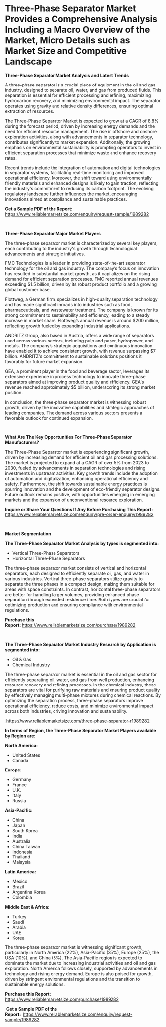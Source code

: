 <p><h1>Three-Phase Separator Market Provides a Comprehensive Analysis Including a Macro Overview of the Market, Micro Details such as Market Size and Competitive Landscape</h1></p><p><strong>Three-Phase Separator Market Analysis and Latest Trends</strong></p>
<p><p>A three-phase separator is a crucial piece of equipment in the oil and gas industry, designed to separate oil, water, and gas from produced fluids. This separation is essential for efficient processing and refining, maximizing hydrocarbon recovery, and minimizing environmental impact. The separator operates using gravity and relative density differences, ensuring optimal extraction of resources.</p><p>The Three-Phase Separator Market is expected to grow at a CAGR of 8.8% during the forecast period, driven by increasing energy demands and the need for efficient resource management. The rise in offshore and onshore exploration activities, along with advancements in separator technology, contributes significantly to market expansion. Additionally, the growing emphasis on environmental sustainability is prompting operators to invest in efficient separation processes that minimize waste and enhance recovery rates.</p><p>Recent trends include the integration of automation and digital technologies in separator systems, facilitating real-time monitoring and improved operational efficiency. Moreover, the shift toward using environmentally friendly materials and enhanced designs is likely to gain traction, reflecting the industry's commitment to reducing its carbon footprint. The evolving regulatory landscape further influences the market, encouraging innovations aimed at compliance and sustainable practices.</p></p>
<p><strong>Get a Sample PDF of the Report:&nbsp;</strong> <a href="https://www.reliablemarketsize.com/enquiry/request-sample/1989282?utm_campaign=2799&utm_medium=2&utm_source=Github&utm_content=ia&utm_term=12042025&utm_id=three-phase-separator">https://www.reliablemarketsize.com/enquiry/request-sample/1989282</a></p>
<p>&nbsp;</p>
<p><strong>Three-Phase Separator Major Market Players</strong></p>
<p><p>The three-phase separator market is characterized by several key players, each contributing to the industry's growth through technological advancements and strategic initiatives. </p><p>FMC Technologies is a leader in providing state-of-the-art separator technology for the oil and gas industry. The company’s focus on innovation has resulted in substantial market growth, as it capitalizes on the rising demand for efficient separation processes. FMC reported annual revenues exceeding $1.5 billion, driven by its robust product portfolio and a growing global customer base.</p><p>Flottweg, a German firm, specializes in high-quality separation technology and has made significant inroads into industries such as food, pharmaceuticals, and wastewater treatment. The company is known for its strong commitment to sustainability and efficiency, leading to a steady increase in market share. Flottweg’s annual revenue is around $200 million, reflecting growth fueled by expanding industrial applications.</p><p>ANDRITZ Group, also based in Austria, offers a wide range of separators used across various sectors, including pulp and paper, hydropower, and metals. The company’s strategic acquisitions and continuous innovation have enabled it to achieve consistent growth, with revenue surpassing $7 billion. ANDRITZ's commitment to sustainable solutions positions it favorably for future market expansion.</p><p>GEA, a prominent player in the food and beverage sector, leverages its extensive experience in process technology to innovate three-phase separators aimed at improving product quality and efficiency. GEA's revenue reached approximately $5 billion, underscoring its strong market position.</p><p>In conclusion, the three-phase separator market is witnessing robust growth, driven by the innovative capabilities and strategic approaches of leading companies. The demand across various sectors presents a favorable outlook for continued expansion.</p></p>
<p>&nbsp;</p>
<p><strong>What Are The Key Opportunities For Three-Phase Separator Manufacturers?</strong></p>
<p><p>The Three-Phase Separator market is experiencing significant growth, driven by increasing demand for efficient oil and gas processing solutions. The market is projected to expand at a CAGR of over 5% from 2023 to 2030, fueled by advancements in separation technologies and rising investments in upstream activities. Key growth trends include the adoption of automation and digitalization, enhancing operational efficiency and safety. Furthermore, the shift towards sustainable energy practices is spurring innovation and the development of eco-friendly separator designs. Future outlook remains positive, with opportunities emerging in emerging markets and the expansion of unconventional resource exploration.</p></p>
<p><strong>Inquire or Share Your Questions If Any Before Purchasing This Report:</strong> <a href="https://www.reliablemarketsize.com/enquiry/pre-order-enquiry/1989282?utm_campaign=2799&utm_medium=2&utm_source=Github&utm_content=ia&utm_term=12042025&utm_id=three-phase-separator">https://www.reliablemarketsize.com/enquiry/pre-order-enquiry/1989282</a></p>
<p>&nbsp;</p>
<p><strong>Market Segmentation</strong></p>
<p><strong>The Three-Phase Separator Market Analysis by types is segmented into:</strong></p>
<p><ul><li>Vertical Three-Phase Separators</li><li>Horizontal Three-Phase Separators</li></ul></p>
<p><p>The three-phase separator market consists of vertical and horizontal separators, each designed to efficiently separate oil, gas, and water in various industries. Vertical three-phase separators utilize gravity to separate the three phases in a compact design, making them suitable for areas with space constraints. In contrast, horizontal three-phase separators are better for handling larger volumes, providing enhanced phase separation through extended residence time. Both types are crucial for optimizing production and ensuring compliance with environmental regulations.</p></p>
<p><strong>Purchase this Report:&nbsp;</strong><a href="https://www.reliablemarketsize.com/purchase/1989282?utm_campaign=2799&utm_medium=2&utm_source=Github&utm_content=ia&utm_term=12042025&utm_id=three-phase-separator">https://www.reliablemarketsize.com/purchase/1989282</a></p>
<p>&nbsp;</p>
<p><strong>The Three-Phase Separator Market Industry Research by Application is segmented into:</strong></p>
<p><ul><li>Oil & Gas</li><li>Chemical Industry</li></ul></p>
<p><p>The three-phase separator market is essential in the oil and gas sector for efficiently separating oil, water, and gas from well production, enhancing resource recovery and refining processes. In the chemical industry, these separators are vital for purifying raw materials and ensuring product quality by effectively managing multi-phase mixtures during chemical reactions. By optimizing the separation process, three-phase separators improve operational efficiency, reduce costs, and minimize environmental impact across both industries, driving innovation and sustainability.</p></p>
<p><a href="https://www.reliablemarketsize.com/three-phase-separator-r1989282?utm_campaign=2799&utm_medium=2&utm_source=Github&utm_content=ia&utm_term=12042025&utm_id=three-phase-separator">&nbsp;https://www.reliablemarketsize.com/three-phase-separator-r1989282</a></p>
<p><strong>In terms of Region, the Three-Phase Separator Market Players available by Region are:</strong></p>
<p>
    <p> <strong> North America: </strong>
        <ul>
            <li>United States</li>
            <li>Canada</li>
        </ul>
        </p> 
    <p> <strong> Europe: </strong>
        <ul>
            <li>Germany</li>
            <li>France</li>
            <li>U.K.</li>
            <li>Italy</li>
            <li>Russia</li>
        </ul>
        </p> 
    <p> <strong> Asia-Pacific: </strong>
        <ul>
            <li>China</li>
            <li>Japan</li>
            <li>South Korea</li>
            <li>India</li>
            <li>Australia</li>
            <li>China Taiwan</li>
            <li>Indonesia</li>
            <li>Thailand</li>
            <li>Malaysia</li>
        </ul>
        </p> 
    <p> <strong> Latin America: </strong>
        <ul>
            <li>Mexico</li>
            <li>Brazil</li>
            <li>Argentina Korea</li>
            <li>Colombia</li>
        </ul>
        </p> 
    <p> <strong> Middle East & Africa: </strong>
        <ul>
            <li>Turkey</li>
            <li>Saudi</li>
            <li>Arabia</li>
            <li>UAE</li>
            <li>Korea</li>
        </ul>
    </p>
    </p>
<p><p>The three-phase separator market is witnessing significant growth, particularly in North America (22%), Asia-Pacific (35%), Europe (25%), the USA (10%), and China (8%). The Asia-Pacific region is expected to dominate the market due to increasing industrial activities and oil and gas exploration. North America follows closely, supported by advancements in technology and rising energy demand. Europe is also poised for growth, driven by stringent environmental regulations and the transition to sustainable energy solutions.</p></p>
<p><strong>Purchase this Report: </strong><a href="https://www.reliablemarketsize.com/purchase/1989282?utm_campaign=2799&utm_medium=2&utm_source=Github&utm_content=ia&utm_term=12042025&utm_id=three-phase-separator">https://www.reliablemarketsize.com/purchase/1989282</a></p>
<p>&nbsp;<strong>Get a Sample PDF of the Report:&nbsp;&nbsp;</strong><a href="https://www.reliablemarketsize.com/enquiry/request-sample/1989282?utm_campaign=2799&utm_medium=2&utm_source=Github&utm_content=ia&utm_term=12042025&utm_id=three-phase-separator">https://www.reliablemarketsize.com/enquiry/request-sample/1989282</a></p>
<p><strong></strong></p>
<p><p></p><p></p><p></p></p>
